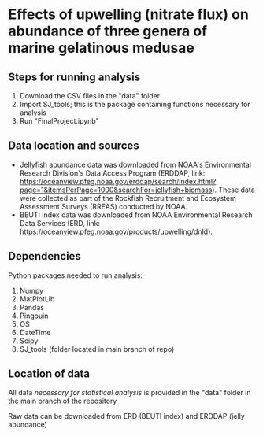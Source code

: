 # Effects of upwelling (nitrate flux) on abundance of three genera of marine gelatinous medusae

## Steps for running analysis
1. Download the CSV files in the "data" folder
2. Import SJ_tools; this is the package containing functions necessary for analysis
3. Run "FinalProject.ipynb"

## Data location and sources
- Jellyfish abundance data was downloaded from NOAA's Environmental Research Division's Data Access Program (ERDDAP, link: https://oceanview.pfeg.noaa.gov/erddap/search/index.html?page=1&itemsPerPage=1000&searchFor=jellyfish+biomass). These data were collected as part of the Rockfish Recruitment and Ecosystem Assessment Surveys (RREAS) conducted by NOAA.
- BEUTI index data was downloaded from NOAA Environmental Research Data Services (ERD, link: https://oceanview.pfeg.noaa.gov/products/upwelling/dnld).

## Dependencies
Python packages needed to run analysis:
1. Numpy
2. MatPlotLib
3. Pandas
4. Pingouin
5. OS
6. DateTime
7. Scipy
8. SJ_tools (folder located in main branch of repo)

## Location of data
All data *necessary for statistical analysis* is provided in the "data" folder in the main branch of the repository

Raw data can be downloaded from ERD (BEUTI index) and ERDDAP (jelly abundance)
